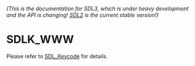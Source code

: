 ###### (This is the documentation for SDL3, which is under heavy development and the API is changing! [SDL2](https://wiki.libsdl.org/SDL2/) is the current stable version!)
# SDLK_WWW

Please refer to [SDL_Keycode](SDL_Keycode) for details.

